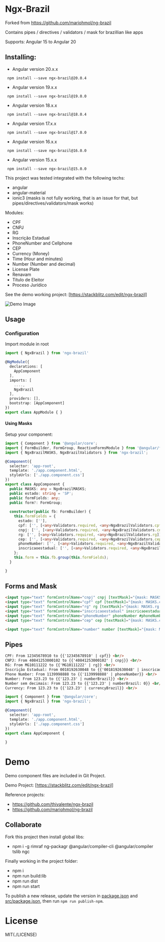 # Ngx-Brazil

Forked from https://github.com/mariohmol/ng-brazil

Contains pipes / directives / validators / mask for brazillian like apps

Supports: Angular 15 to Angular 20

## Installing:  

* Angular version 20.x.x

` npm install --save ngx-brazil@20.0.4`

* Angular version 19.x.x

` npm install --save ngx-brazil@19.0.0`

* Angular version 18.x.x

` npm install --save ngx-brazil@18.0.4`

* Angular version 17.x.x

` npm install --save ngx-brazil@17.0.0`

* Angular version 16.x.x

` npm install --save ngx-brazil@16.0.0`

* Angular version 15.x.x

` npm install --save ngx-brazil@15.0.0`



This project was tested integrated with the following techs:

* angular
* angular-material
* ionic3 (masks is not fully working, that is an issue for that, but pipes/directives/validators/mask works)

Modules:

* CPF 
* CNPJ
* RG
* Inscrição Estadual
* PhoneNumber and Cellphone
* CEP
* Currency (Money)
* Time (Hour and minutes)
* Number (Number and decimal)
* License Plate
* Renavam
* Título de Eleitor
* Proceso Jurídico


See the demo working project:
[https://stackblitz.com/edit/ngx-brazil]

![Demo Image](https://github.com/thivalente/ngx-brazil/blob/main/src/assets/print.png)

 
## Usage

### Configuration

Import module in root

```ts
import { NgxBrazil } from 'ngx-brazil' 

@NgModule({
  declarations: [
    AppComponent
  ],
  imports: [
    ....,
    NgxBrazil
  ],
  providers: [],
  bootstrap: [AppComponent]
})
export class AppModule { }
```


#### Using Masks

Setup your component:

```ts
import { Component } from '@angular/core';
import { FormBuilder, FormGroup, ReactiveFormsModule } from '@angular/forms';
import { NgxBrazilMASKS, NgxBrazilValidators } from 'ngx-brazil';

@Component({
  selector: 'app-root',
  template: './app.component.html',
  styleUrls: ['./app.component.css']
})
export class AppComponent {
  public MASKS: any = NgxBrazilMASKS;
  public estado: string = 'SP';
  public formFields: any;
  public form?: FormGroup;
  
  constructor(public fb: FormBuilder) { 
    this.formFields = {
      estado: [''],
      cpf: ['', [<any>Validators.required, <any>NgxBrazilValidators.cpf]],
      cnpj: ['', [<any>Validators.required, <any>NgxBrazilValidators.cnpj]],
      rg: ['', [<any>Validators.required, <any>NgxBrazilValidators.rg]],
      cep: ['', [<any>Validators.required, <any>NgxBrazilValidators.cep]],
      phoneNumber: ['', [<any>Validators.required, <any>NgxBrazilValidators.phoneNumber]],
      inscricaoestadual: ['', [<any>Validators.required, <any>NgxBrazilValidators.inscricaoestadual(this.estado)]]
    };
    this.form = this.fb.group(this.formFields);
  }

}
```

## Forms and Mask

```html
<input type="text" formControlName="cnpj" cnpj [textMask]="{mask: MASKS.cnpj.textMask}">
<input type="text" formControlName="cpf" cpf [textMask]="{mask: MASKS.cpf.textMask}">
<input type="text" formControlName="rg" rg [textMask]="{mask: MASKS.rg.textMask}"> 
<input type="text" formControlName="inscricaoestadual" inscricaoestadual="sp" [textMask]="{mask: MASKS.inscricaoestadual[estado].textMask}">
<input type="text" formControlName="phoneNumber" phoneNumber #phoneNumber [textMask]="{mask: MASKS.phoneNumber.textMaskFunction}">
<input type="text" formControlName="cep" cep [textMask]="{mask: MASKS.cep.textMask}">

<input type="text" formControlName="number" number [textMask]="{mask: MASKS.number.textMask}">
```

## Pipes

```html
CPF: From 12345678910 to {{'12345678910' | cpf}} <br/>
CNPJ: From 40841253000102 to {{'40841253000102' | cnpj}} <br/>
RG: From MG10111222 to {{'MG10111222' | rg}} <br/>
Inscrição Estadual: From 0018192630048 to {{'0018192630048' | inscricaoestadual: 'mg'}} <br/>
Phone Number: From 1139998888 to {{'1139998888' | phoneNumber}} <br/>
Number: From 123.23 to {{'123.23' | numberBrazil}} <br/>
Number sem decimais: From 123.23 to {{'123.23' | numberBrazil: 0}} <br/>
Currency: From 123.23 to {{'123.23' | currencyBrazil}} <br/>
```

```ts
import { Component } from '@angular/core';
import { NgxBrazil } from 'ngx-brazil';

@Component({
  selector: 'app-root',
  template: './app.component.html',
  styleUrls: ['./app.component.css']
})
export class AppComponent {
  
}
```

# Demo

Demo component files are included in Git Project.

Demo Project:
[https://stackblitz.com/edit/ngx-brazil]

Reference projects:

* https://github.com/thivalente/ngx-brazil
* https://github.com/mariohmol/ng-brazil



## Collaborate

Fork this project then install global libs:

*  npm i -g rimraf ng-packagr @angular/compiler-cli @angular/compiler tslib ngc

Finally working in the project folder:

* npm i
* npm run build:lib
* npm run dist
* npm run start

To publish a new release, update the version in [package.json](./package.json) and [src/package.json](./src/package.json),
then run `npm run publish-npm`.

# License

MIT(./LICENSE)
